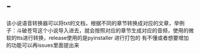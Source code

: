 # -
该小说语音转换器可以将txt的文档，根据不同的章节转换成对应的文章，举例子：斗破苍穹这个小说导入进去，就会按照对应的章节生成对应的音频，使用的微软的tts进行转换，release使用的是pyinstaller 进行打包的
有不懂或者想要增加的功能可以再issues里面提出来
